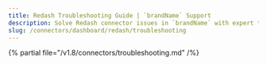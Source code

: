 ```yaml
---
title: Redash Troubleshooting Guide | `brandName` Support
description: Solve Redash connector issues in `brandName` with expert troubleshooting guides. Fix connection errors, data sync problems, and configuration issues fast.
slug: /connectors/dashboard/redash/troubleshooting
---
```


{% partial file="/v1.8/connectors/troubleshooting.md" /%}
